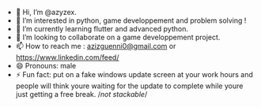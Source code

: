 - 👋 Hi, I’m @azyzex.
- 👀 I’m interested in python, game developpement and problem solving !
- 🌱 I’m currently learning flutter and advanced python.
- 💞️ I’m looking to collaborate on a game developpement project.
- 📫 How to reach me : azizguenni0@gmail.com or https://www.linkedin.com/feed/
- 😄 Pronouns: male
- ⚡ Fun fact: put on a fake windows update screen at your work hours and people will think youre waiting for the update to complete while youre just getting a free break. /*not stackable*/

<!---
azyzex/azyzex is a ✨ special ✨ repository because its `README.md` (this file) appears on your GitHub profile.
You can click the Preview link to take a look at your changes.
--->
